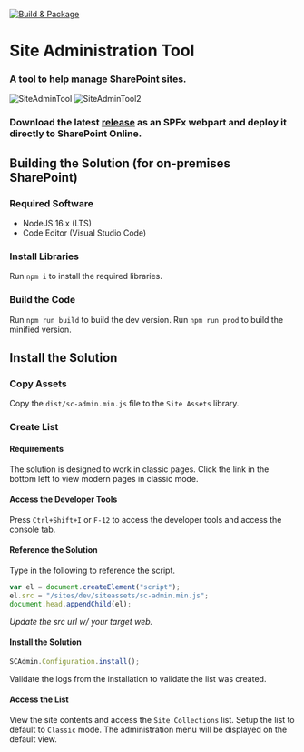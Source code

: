 [![Build & Package](https://github.com/spsprinkles/sc-admin/actions/workflows/webpack.yml/badge.svg)](https://github.com/spsprinkles/sc-admin/actions/workflows/webpack.yml)

# Site Administration Tool
### A tool to help manage SharePoint sites.
![SiteAdminTool](https://github.com/spsprinkles/sc-admin/assets/24440567/802d2a12-bf90-4ed6-a9d3-68b80690bb9d)
![SiteAdminTool2](https://github.com/spsprinkles/sc-admin/assets/24440567/c89d4a05-8042-47da-8f35-94ecaf0ee052)

### Download the latest [release](https://github.com/spsprinkles/sc-admin/releases/tag/v0.1.0) as an SPFx webpart and deploy it directly to SharePoint Online.

## Building the Solution (for on-premises SharePoint)

### Required Software

* NodeJS 16.x (LTS)
* Code Editor (Visual Studio Code)

### Install Libraries

Run `npm i` to install the required libraries.

### Build the Code

Run `npm run build` to build the dev version. Run `npm run prod` to build the minified version.

## Install the Solution

### Copy Assets

Copy the `dist/sc-admin.min.js` file to the `Site Assets` library.

### Create List

#### Requirements

The solution is designed to work in classic pages. Click the link in the bottom left to view modern pages in classic mode.

#### Access the Developer Tools

Press `Ctrl+Shift+I` or `F-12` to access the developer tools and access the console tab.

#### Reference the Solution

Type in the following to reference the script.

```js
var el = document.createElement("script");
el.src = "/sites/dev/siteassets/sc-admin.min.js";
document.head.appendChild(el);
```
_Update the src url w/ your target web._

#### Install the Solution

```js
SCAdmin.Configuration.install();
```

Validate the logs from the installation to validate the list was created.

#### Access the List

View the site contents and access the `Site Collections` list. Setup the list to default to `Classic` mode. The administration menu will be displayed on the default view.
